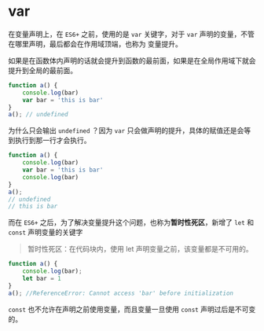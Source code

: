 # var

在变量声明上，在 `ES6+` 之前，使用的是 `var` 关键字，对于 `var` 声明的变量，不管在哪里声明，最后都会在作用域顶端，也称为 变量提升。

如果是在函数体内声明的话就会提升到函数的最前面，如果是在全局作用域下就会提升到全局的最前面。

```javascript
function a() {
    console.log(bar)
    var bar = 'this is bar'
}
a(); // undefined
```

为什么只会输出 `undefined` ？因为 `var` 只会做声明的提升，具体的赋值还是会等到执行到那一行才会执行。

```javascript
function a() {
    console.log(bar)
    var bar = 'this is bar'
    console.log(bar)
}
a();
// undefined 
// this is bar
```

而在 `ES6+` 之后，为了解决变量提升这个问题，也称为**暂时性死区**，新增了 `let` 和 `const` 声明变量的关键字

> 暂时性死区：在代码块内，使用 let 声明变量之前，该变量都是不可用的。

```javascript
function a() {
    console.log(bar);
    let bar = 1
}
a(); //ReferenceError: Cannot access 'bar' before initialization
```

`const` 也不允许在声明之前使用变量，而且变量一旦使用 `const` 声明过后是不可变的。

